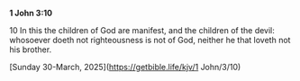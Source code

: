 **1 John 3:10**

10 In this the children of God are manifest, and the children of the devil: whosoever doeth not righteousness is not of God, neither he that loveth not his brother.

[Sunday 30-March, 2025](https://getbible.life/kjv/1 John/3/10)
